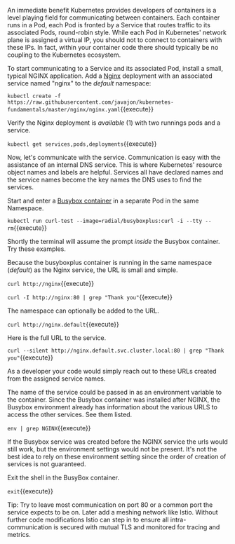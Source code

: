 An immediate benefit Kubernetes provides developers of containers is a level playing field for communicating between containers. Each container runs in a Pod, each Pod is fronted by a Service that routes traffic to its associated Pods, round-robin style. While each Pod in Kubernetes' network plane is assigned a virtual IP, you should not to connect to containers with these IPs. In fact, within your container code there should typically be no coupling to the Kubernetes ecosystem.

To start communicating to a Service and its associated Pod, install a small, typical NGINX application. Add a [Nginx](https://hub.docker.com/_/nginx/) deployment with an associated service named "nginx" to the _default_ namespace:

`kubectl create -f https://raw.githubusercontent.com/javajon/kubernetes-fundamentals/master/nginx/nginx.yaml`{{execute}}

Verify the Nginx deployment is _available_ (1) with two runnings pods and a service.

`kubectl get services,pods,deployments`{{execute}}

Now, let's communicate with the service. Communication is easy with the assistance of an internal DNS service. This is where Kubernetes' resource object names and labels are helpful. Services all have declared names and the service names become the key names the DNS uses to find the services.

Start and enter a [Busybox container](https://docs.docker.com/samples/library/busybox/) in a separate Pod in the same Namespace.

`kubectl run curl-test --image=radial/busyboxplus:curl -i --tty --rm`{{execute}}

Shortly the terminal will assume the prompt _inside_ the Busybox container. Try these examples.

Because the busyboxplus container is running in the same namespace (_default_) as the Nginx service, the URL is small and simple.

`curl http://nginx`{{execute}}

`curl -I http://nginx:80 | grep "Thank you"`{{execute}}

The namespace can optionally be added to the URL.

`curl http://nginx.default`{{execute}}

Here is the full URL to the service.

`curl --silent http://nginx.default.svc.cluster.local:80 | grep "Thank you"`{{execute}}

As a developer your code would simply reach out to these URLs created from the assigned service names.

The name of the service could be passed in as an environment variable to the container. Since the Busybox container was installed after NGINX, the Busybox environment already has information about the various URLS to access the other services. See them listed.

`env | grep NGINX`{{execute}}

If the Busybox service was created before the NGINX service the urls would still work, but the environment settings would not be present. It's not the best idea to rely on these environment setting since the order of creation of services is not guaranteed.

Exit the shell in the BusyBox container.

`exit`{{execute}}

Tip: Try to leave most communication on port 80 or a common port the service expects to be on. Later add a meshing network like Istio. Without further code modifications Istio can step in to ensure all intra-communication is secured with mutual TLS and monitored for tracing and metrics.